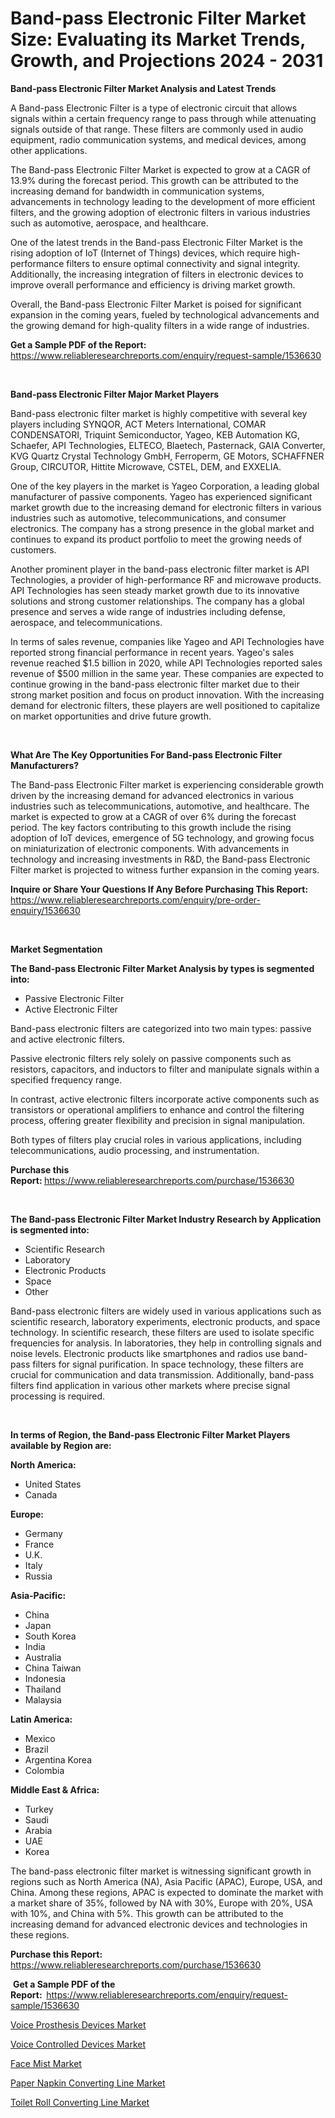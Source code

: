 <p><h1>Band-pass Electronic Filter Market Size: Evaluating its Market Trends, Growth, and Projections 2024 - 2031</h1></p><p><strong>Band-pass Electronic Filter Market Analysis and Latest Trends</strong></p>
<p><p>A Band-pass Electronic Filter is a type of electronic circuit that allows signals within a certain frequency range to pass through while attenuating signals outside of that range. These filters are commonly used in audio equipment, radio communication systems, and medical devices, among other applications.</p><p>The Band-pass Electronic Filter Market is expected to grow at a CAGR of 13.9% during the forecast period. This growth can be attributed to the increasing demand for bandwidth in communication systems, advancements in technology leading to the development of more efficient filters, and the growing adoption of electronic filters in various industries such as automotive, aerospace, and healthcare.</p><p>One of the latest trends in the Band-pass Electronic Filter Market is the rising adoption of IoT (Internet of Things) devices, which require high-performance filters to ensure optimal connectivity and signal integrity. Additionally, the increasing integration of filters in electronic devices to improve overall performance and efficiency is driving market growth.</p><p>Overall, the Band-pass Electronic Filter Market is poised for significant expansion in the coming years, fueled by technological advancements and the growing demand for high-quality filters in a wide range of industries.</p></p>
<p><strong>Get a Sample PDF of the Report:&nbsp;</strong> <a href="https://www.reliableresearchreports.com/enquiry/request-sample/1536630">https://www.reliableresearchreports.com/enquiry/request-sample/1536630</a></p>
<p>&nbsp;</p>
<p><strong>Band-pass Electronic Filter Major Market Players</strong></p>
<p><p>Band-pass electronic filter market is highly competitive with several key players including SYNQOR, ACT Meters International, COMAR CONDENSATORI, Triquint Semiconductor, Yageo, KEB Automation KG, Schaefer, API Technologies, ELTECO, Blaetech, Pasternack, GAIA Converter, KVG Quartz Crystal Technology GmbH, Ferroperm, GE Motors, SCHAFFNER Group, CIRCUTOR, Hittite Microwave, CSTEL, DEM, and EXXELIA.</p><p>One of the key players in the market is Yageo Corporation, a leading global manufacturer of passive components. Yageo has experienced significant market growth due to the increasing demand for electronic filters in various industries such as automotive, telecommunications, and consumer electronics. The company has a strong presence in the global market and continues to expand its product portfolio to meet the growing needs of customers.</p><p>Another prominent player in the band-pass electronic filter market is API Technologies, a provider of high-performance RF and microwave products. API Technologies has seen steady market growth due to its innovative solutions and strong customer relationships. The company has a global presence and serves a wide range of industries including defense, aerospace, and telecommunications.</p><p>In terms of sales revenue, companies like Yageo and API Technologies have reported strong financial performance in recent years. Yageo's sales revenue reached $1.5 billion in 2020, while API Technologies reported sales revenue of $500 million in the same year. These companies are expected to continue growing in the band-pass electronic filter market due to their strong market position and focus on product innovation. With the increasing demand for electronic filters, these players are well positioned to capitalize on market opportunities and drive future growth.</p></p>
<p>&nbsp;</p>
<p><strong>What Are The Key Opportunities For Band-pass Electronic Filter Manufacturers?</strong></p>
<p><p>The Band-pass Electronic Filter market is experiencing considerable growth driven by the increasing demand for advanced electronics in various industries such as telecommunications, automotive, and healthcare. The market is expected to grow at a CAGR of over 6% during the forecast period. The key factors contributing to this growth include the rising adoption of IoT devices, emergence of 5G technology, and growing focus on miniaturization of electronic components. With advancements in technology and increasing investments in R&D, the Band-pass Electronic Filter market is projected to witness further expansion in the coming years.</p></p>
<p><strong>Inquire or Share Your Questions If Any Before Purchasing This Report:</strong> <a href="https://www.reliableresearchreports.com/enquiry/pre-order-enquiry/1536630">https://www.reliableresearchreports.com/enquiry/pre-order-enquiry/1536630</a></p>
<p>&nbsp;</p>
<p><strong>Market Segmentation</strong></p>
<p><strong>The Band-pass Electronic Filter Market Analysis by types is segmented into:</strong></p>
<p><ul><li>Passive Electronic Filter</li><li>Active Electronic Filter</li></ul></p>
<p><p>Band-pass electronic filters are categorized into two main types: passive and active electronic filters. </p><p>Passive electronic filters rely solely on passive components such as resistors, capacitors, and inductors to filter and manipulate signals within a specified frequency range. </p><p>In contrast, active electronic filters incorporate active components such as transistors or operational amplifiers to enhance and control the filtering process, offering greater flexibility and precision in signal manipulation. </p><p>Both types of filters play crucial roles in various applications, including telecommunications, audio processing, and instrumentation.</p></p>
<p><strong>Purchase this Report:&nbsp;</strong><a href="https://www.reliableresearchreports.com/purchase/1536630">https://www.reliableresearchreports.com/purchase/1536630</a></p>
<p>&nbsp;</p>
<p><strong>The Band-pass Electronic Filter Market Industry Research by Application is segmented into:</strong></p>
<p><ul><li>Scientific Research</li><li>Laboratory</li><li>Electronic Products</li><li>Space</li><li>Other</li></ul></p>
<p><p>Band-pass electronic filters are widely used in various applications such as scientific research, laboratory experiments, electronic products, and space technology. In scientific research, these filters are used to isolate specific frequencies for analysis. In laboratories, they help in controlling signals and noise levels. Electronic products like smartphones and radios use band-pass filters for signal purification. In space technology, these filters are crucial for communication and data transmission. Additionally, band-pass filters find application in various other markets where precise signal processing is required.</p></p>
<p>&nbsp;</p>
<p><strong>In terms of Region, the Band-pass Electronic Filter Market Players available by Region are:</strong></p>
<p>
    <p> <strong> North America: </strong>
        <ul>
            <li>United States</li>
            <li>Canada</li>
        </ul>
        </p> 
    <p> <strong> Europe: </strong>
        <ul>
            <li>Germany</li>
            <li>France</li>
            <li>U.K.</li>
            <li>Italy</li>
            <li>Russia</li>
        </ul>
        </p> 
    <p> <strong> Asia-Pacific: </strong>
        <ul>
            <li>China</li>
            <li>Japan</li>
            <li>South Korea</li>
            <li>India</li>
            <li>Australia</li>
            <li>China Taiwan</li>
            <li>Indonesia</li>
            <li>Thailand</li>
            <li>Malaysia</li>
        </ul>
        </p> 
    <p> <strong> Latin America: </strong>
        <ul>
            <li>Mexico</li>
            <li>Brazil</li>
            <li>Argentina Korea</li>
            <li>Colombia</li>
        </ul>
        </p> 
    <p> <strong> Middle East & Africa: </strong>
        <ul>
            <li>Turkey</li>
            <li>Saudi</li>
            <li>Arabia</li>
            <li>UAE</li>
            <li>Korea</li>
        </ul>
    </p>
    </p>
<p><p>The band-pass electronic filter market is witnessing significant growth in regions such as North America (NA), Asia Pacific (APAC), Europe, USA, and China. Among these regions, APAC is expected to dominate the market with a market share of 35%, followed by NA with 30%, Europe with 20%, USA with 10%, and China with 5%. This growth can be attributed to the increasing demand for advanced electronic devices and technologies in these regions.</p></p>
<p><strong>Purchase this Report: </strong><a href="https://www.reliableresearchreports.com/purchase/1536630">https://www.reliableresearchreports.com/purchase/1536630</a></p>
<p>&nbsp;<strong>Get a Sample PDF of the Report:&nbsp;&nbsp;</strong><a href="https://www.reliableresearchreports.com/enquiry/request-sample/1536630">https://www.reliableresearchreports.com/enquiry/request-sample/1536630</a></p>
<p><strong></strong></p>
<p><p><a href="https://medium.com/@eltaroberts14/voice-prosthesis-devices-market-share-evolution-and-market-growth-trends-2024-2031-af1f1f23b1ee">Voice Prosthesis Devices Market</a></p><p><a href="https://medium.com/@eltaroberts14/voice-controlled-devices-market-furnishes-information-on-market-share-market-trends-and-market-de7c53348471">Voice Controlled Devices Market</a></p><p><a href="https://github.com/yoshih12/Market-Research-Report-List-2/blob/main/face-mist-market.md">Face Mist Market</a></p><p><a href="https://issuu.com/reportprime-2/docs/paper-napkin-converting-line-market-size-2030.pptx">Paper Napkin Converting Line Market</a></p><p><a href="https://issuu.com/reportprime-2/docs/toilet-roll-converting-line-market-size-2030.pptx">Toilet Roll Converting Line Market</a></p></p>